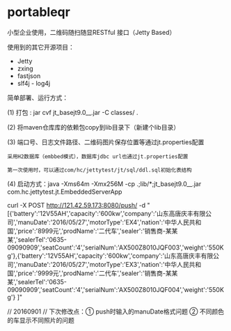 # portableqr
小型企业使用，二维码随扫随显RESTful 接口（Jetty Based）

使用到的其它开源项目：
* Jetty
* zxing
* fastjson
* slf4j - log4j

简单部署、运行方式：

(1) 打包 : jar cvf jt_basejt9.0__.jar -C classes/ .

(2) 将maven仓库库的依赖包copy到lib目录下（新建个lib目录）

(3) 端口号、日志文件路径、二维码图片保存位置等通过jt.properties配置

    采用H2数据库（embbed模式），数据库jdbc url也通过jt.properties配置
    
    第一次使用时，可以通过com/hc/jettytest/jt/sql/ddl.sql初始化表结构
 
(4) 启动方式：java -Xms64m -Xmx256M -cp .;lib/*;jt_basejt9.0__.jar com.hc.jettytest.jt.EmbeddedServerApp

curl -X POST http://121.42.59.173:8080/push/ -d "[{'battery':'12V55AH','capacity':'600kw','company':'山东高唐庆丰有限公司','manuDate':'2016/05/27','motorType':'EX4','nation':'中华人民共和国','price':'8999元','prodName':'二代车','sealer':'销售商-某某某','sealerTel':'0635-09090909','seatCount':'4','serialNum':'AX500Z8010JQF003','weight':'550Kg'},{'battery':'12V55AH','capacity':'600kw','company':'山东高唐庆丰有限公司','manuDate':'2016/05/27','motorType':'EX3','nation':'中华人民共和国','price':'9999元','prodName':'二代车','sealer':'销售商-某某某','sealerTel':'0635-09090909','seatCount':'4','serialNum':'AX500Z8010JQF004','weight':'550Kg'} ]" 

// 20160901
// 下次修改点：① push时输入的manuDate格式问题 ② 不同颜色的车显示不同照片的问题 
